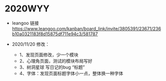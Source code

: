 # 2020WYY
+ leangoo 链接 https://www.leangoo.com/kanban/board_link/invite/3805391/23671/236b10a0321183f8d15875df711e94c3/581787

+ 2020/11/20 修改：
  + 1、发现页面修改，少一个模块
  + 2、心理角页面，测试的模块布局写好
  + 3、树洞星球 写日记的bug “标题”
  + 4、字体：发现页面标题字体小一点，整体换一种字体

